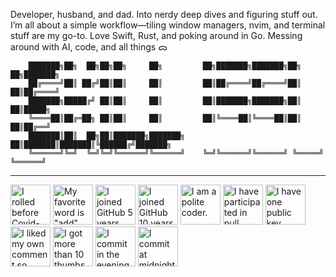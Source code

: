 Developer, husband, and dad. Into nerdy deep dives and figuring stuff out. 
I’m all about a simple workflow—tiling window managers, nvim, and terminal stuff are my go-to. 
Love Swift, Rust, and poking around in Go. Messing around with AI, code, and all things ᯅ


		███████╗██╗  ██╗██╗██╗     ██╗         ██╗███████╗███████╗██╗   ██╗███████╗
		██╔════╝██║ ██╔╝██║██║     ██║         ██║██╔════╝██╔════╝██║   ██║██╔════╝
		███████╗█████╔╝ ██║██║     ██║         ██║███████╗███████╗██║   ██║█████╗  
		╚════██║██╔═██╗ ██║██║     ██║         ██║╚════██║╚════██║██║   ██║██╔══╝  
		███████║██║  ██╗██║███████╗███████╗    ██║███████║███████║╚██████╔╝███████╗
		╚══════╝╚═╝  ╚═╝╚═╝╚══════╝╚══════╝    ╚═╝╚══════╝╚══════╝ ╚═════╝ ╚══════╝        


---------

<!-- my-badges start -->
<a href="my-badges/covid-19.md"><img src="https://my-badges.github.io/my-badges/covid-19.png" alt="I rolled before Covid-19: Survivor of the Great TP Shortage" title="I rolled before Covid-19: Survivor of the Great TP Shortage" width="64"></a>
<a href="my-badges/favorite-word.md"><img src="https://my-badges.github.io/my-badges/favorite-word.png" alt="My favorite word is &quot;add&quot;." title="My favorite word is &quot;add&quot;." width="64"></a>
<a href="my-badges/github-anniversary-5.md"><img src="https://my-badges.github.io/my-badges/github-anniversary-5.png" alt="I joined GitHub 5 years ago." title="I joined GitHub 5 years ago." width="64"></a>
<a href="my-badges/github-anniversary-10.md"><img src="https://my-badges.github.io/my-badges/github-anniversary-10.png" alt="I joined GitHub 10 years ago." title="I joined GitHub 10 years ago." width="64"></a>
<a href="my-badges/polite-coder.md"><img src="https://my-badges.github.io/my-badges/polite-coder.png" alt="I am a polite coder." title="I am a polite coder." width="64"></a>
<a href="my-badges/pr-collaboration-5.md"><img src="https://my-badges.github.io/my-badges/pr-collaboration-5.png" alt="I have participated in pull requests with 5 or more people" title="I have participated in pull requests with 5 or more people" width="64"></a>
<a href="my-badges/public-keys-1.md"><img src="https://my-badges.github.io/my-badges/public-keys-1.png" alt="I have one public key" title="I have one public key" width="64"></a>
<a href="my-badges/self-upvote.md"><img src="https://my-badges.github.io/my-badges/self-upvote.png" alt="I liked my own comment so much that I upvoted it." title="I liked my own comment so much that I upvoted it." width="64"></a>
<a href="my-badges/thumbs-up-10.md"><img src="https://my-badges.github.io/my-badges/thumbs-up-10.png" alt="I got more than 10 thumbs up." title="I got more than 10 thumbs up." width="64"></a>
<a href="my-badges/evening-commits.md"><img src="https://my-badges.github.io/my-badges/evening-commits.png" alt="I commit in the evening." title="I commit in the evening." width="64"></a>
<a href="my-badges/midnight-commits.md"><img src="https://my-badges.github.io/my-badges/midnight-commits.png" alt="I commit at midnight." title="I commit at midnight." width="64"></a>
<!-- my-badges end -->
